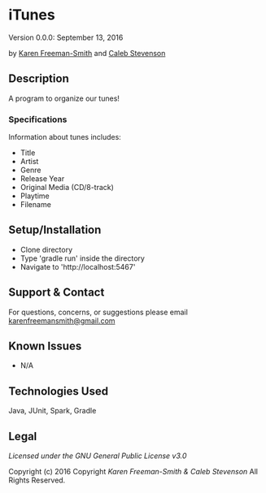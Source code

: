 # iTunes
Version 0.0.0: September 13, 2016

by [Karen Freeman-Smith](https://github.com/karenfreemansmith) and [Caleb Stevenson](https://github.com/CGrahamS/)

## Description
A program to organize our tunes!

### Specifications
Information about tunes includes:
* Title
* Artist
* Genre
* Release Year
* Original Media (CD/8-track)
* Playtime
* Filename


## Setup/Installation
* Clone directory
* Type 'gradle run' inside the directory
* Navigate to 'http://localhost:5467'

## Support & Contact
For questions, concerns, or suggestions please email karenfreemansmith@gmail.com

## Known Issues
* N/A

## Technologies Used
Java, JUnit, Spark, Gradle

## Legal
*Licensed under the GNU General Public License v3.0*

Copyright (c) 2016 Copyright _Karen Freeman-Smith & Caleb Stevenson_ All Rights Reserved.
